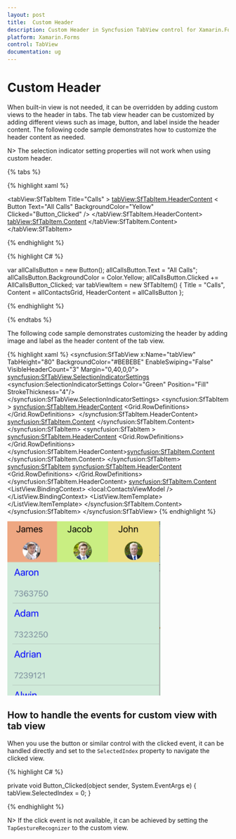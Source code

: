 ```yaml
---
layout: post
title:  Custom Header
description: Custom Header in Syncfusion TabView control for Xamarin.Forms platform
platform: Xamarin.Forms
control: TabView
documentation: ug
---
```


# Custom Header 

When built-in view is not needed, it can be overridden by adding custom views to the header in tabs. The tab view header can be customized by adding different views such as image, button, and label inside the header content. The following code sample demonstrates how to customize the header content as needed.

N> The selection indicator setting properties will not work when using custom header.

{% tabs %}

{% highlight xaml %}

<tabView:SfTabItem Title="Calls" >
	<tabView:SfTabItem.HeaderContent>
	< Button 
		Text="All Calls" 
		BackgroundColor="Yellow"
		Clicked="Button_Clicked" 
	/>
	</tabView:SfTabItem.HeaderContent>
	<tabView:SfTabItem.Content>
		<!--Some content -->
	</tabView:SfTabItem.Content>
</tabView:SfTabItem>

{% endhighlight %}

{% highlight C# %}

var allCallsButton = new Button();
allCallsButton.Text = "All Calls";
allCallsButton.BackgroundColor = Color.Yellow;
allCallsButton.Clicked += AllCallsButton_Clicked;
var tabViewItem = new SfTabItem()
{
Title = "Calls",
Content = allContactsGrid,
HeaderContent = allCallsButton
};
			
{% endhighlight %}

{% endtabs %}

The following code sample demonstrates customizing the header by adding image and label as the header content of the tab view.

{% highlight xaml %}
<syncfusion:SfTabView x:Name="tabView"  TabHeight="80" BackgroundColor="#BEBEBE"   EnableSwiping="False" VisibleHeaderCount="3" Margin="0,40,0,0">
<syncfusion:SfTabView.SelectionIndicatorSettings>
<syncfusion:SelectionIndicatorSettings Color="Green" Position="Fill" StrokeThickness="4"/>
</syncfusion:SfTabView.SelectionIndicatorSettings>
<syncfusion:SfTabItem >
<syncfusion:SfTabItem.HeaderContent>
<Grid VerticalOptions="Center" BackgroundColor="#eea782" HeightRequest="400" WidthRequest="500" x:Name="ChatsHeader" StyleId="ChatsHeader"
HorizontalOptions="Center">
<Grid.RowDefinitions>
<RowDefinition Height="Auto" />
<RowDefinition Height="Auto" />
</Grid.RowDefinitions>
<Label Text="James"
TextColor="Black"
FontSize="23" Grid.Row="0"
WidthRequest="80"
HeightRequest="50"
VerticalOptions="Center"
HorizontalOptions="Center"/>
<Grid Grid.Row="1">
<Image HeightRequest="100"  WidthRequest="70" Source="a0.png"/>
</Grid>
</Grid>
</syncfusion:SfTabItem.HeaderContent>
<syncfusion:SfTabItem.Content>
<Grid BackgroundColor="Yellow" x:Name="FavoritesGrid" />
</syncfusion:SfTabItem.Content>
</syncfusion:SfTabItem>
<syncfusion:SfTabItem >
<syncfusion:SfTabItem.HeaderContent>
<Grid VerticalOptions="Center"  BackgroundColor="#C9EE82" HeightRequest="400" WidthRequest="500" x:Name="ChatsHeader2" StyleId="ChatsHeader"
HorizontalOptions="Center">
<Grid.RowDefinitions>
<RowDefinition Height="Auto" />
<RowDefinition Height="Auto" />
</Grid.RowDefinitions>
<Label Text="Jacob"
TextColor="Black"
FontSize="23" Grid.Row="0"
WidthRequest="80"
HeightRequest="50"
VerticalOptions="Center"
HorizontalOptions="Center"/>
<Grid Grid.Row="1">
<Image HeightRequest="100"  WidthRequest="70" Source="a2.png"/>
</Grid>
</Grid>
</syncfusion:SfTabItem.HeaderContent><syncfusion:SfTabItem.Content>
<Grid BackgroundColor="Blue" x:Name="ContactsGrid" />
</syncfusion:SfTabItem.Content>
</syncfusion:SfTabItem>
<syncfusion:SfTabItem>
<syncfusion:SfTabItem.HeaderContent>
<Grid VerticalOptions="Center" BackgroundColor="#eedd82" HeightRequest="400" WidthRequest="500" x:Name="ChatsHeader3" StyleId="ChatsHeader"
HorizontalOptions="Center">
<Grid.RowDefinitions>
<RowDefinition Height="Auto" />
<RowDefinition Height="Auto" />
</Grid.RowDefinitions>
<Label Text="John"  
TextColor="Black"
FontSize="23" Grid.Row="0"
WidthRequest="80"
HeightRequest="50"
VerticalOptions="Center"
HorizontalOptions="Center"/>
<Grid Grid.Row="1">
<Image HeightRequest="100"  WidthRequest="70" Source="a1.png"/>
</Grid>
</Grid>
</syncfusion:SfTabItem.HeaderContent>
        <syncfusion:SfTabItem.Content>
<ListView x:Name="ContactListView" 
ItemsSource="{Binding ContactList}"
BackgroundColor="#cfead9" RowHeight="100">
<ListView.BindingContext>
<local:ContactsViewModel />
</ListView.BindingContext>
<ListView.ItemTemplate>
<DataTemplate>
<ViewCell>
<StackLayout Orientation="Vertical">
<Label 
Text="{Binding Name}"
FontSize="24" 
TextColor="Blue" />
<Label 
Text="{Binding Number}" 
FontSize="20" 
TextColor="LightSlateGray" />
</StackLayout>
</ViewCell>
</DataTemplate>
</ListView.ItemTemplate>
</ListView>
</syncfusion:SfTabItem.Content>
</syncfusion:SfTabItem>
</syncfusion:SfTabView>
{% endhighlight %}

![custom header](images/Custom_header/header_custom.png)

## How to handle the events for custom view with tab view

When you use the button or similar control with the clicked event, it can be handled directly and set to the `SelectedIndex` property to navigate the clicked view.

{% highlight C# %}

private void Button_Clicked(object sender, System.EventArgs e)
{
tabView.SelectedIndex = 0;
}
			
{% endhighlight %}

N> If the click event is not available, it can be achieved by setting the `TapGestureRecognizer` to the custom view.





